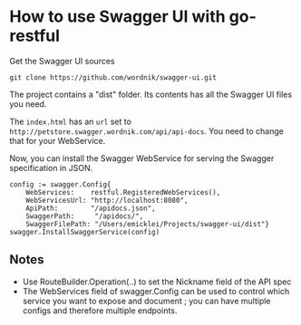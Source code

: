 How to use Swagger UI with go-restful
=

Get the Swagger UI sources

	git clone https://github.com/wordnik/swagger-ui.git
	
The project contains a "dist" folder.
Its contents has all the Swagger UI files you need.

The `index.html` has an `url` set to `http://petstore.swagger.wordnik.com/api/api-docs`.
You need to change that for your WebService. 

Now, you can install the Swagger WebService for serving the Swagger specification in JSON.

	config := swagger.Config{
		WebServices:    restful.RegisteredWebServices(),
		WebServicesUrl: "http://localhost:8080",
		ApiPath:        "/apidocs.json",
		SwaggerPath:     "/apidocs/",
		SwaggerFilePath: "/Users/emicklei/Projects/swagger-ui/dist"}
	swagger.InstallSwaggerService(config)		
	
	
Notes
--
- Use RouteBuilder.Operation(..) to set the Nickname field of the API spec
- The WebServices field of swagger.Config can be used to control which service you want to expose and document ; you can have multiple configs and therefore multiple endpoints.
